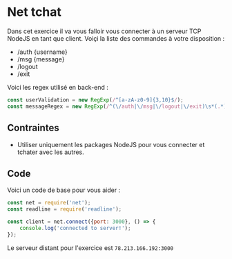 # Net tchat

Dans cet exercice il va vous falloir vous connecter à un serveur TCP NodeJS en tant que client. Voiçi la liste des commandes à votre disposition : 

- /auth {username}
- /msg {message}
- /logout
- /exit 

Voici les regex utilisé en back-end : 

```js
const userValidation = new RegExp(/^[a-zA-z0-9]{3,10}$/);
const messageRegex = new RegExp(/^(\/auth|\/msg|\/logout|\/exit)\s*(.*)$/);
```

## Contraintes 

- Utiliser uniquement les packages NodeJS pour vous connecter et tchater avec les autres.

## Code

Voici un code de base pour vous aider : 

```js
const net = require('net');
const readline = require('readline');

const client = net.connect({port: 3000}, () => {
    console.log('connected to server!');
});
```

Le serveur distant pour l'exercice est `78.213.166.192:3000`
